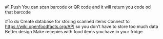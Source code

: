 #1.Push
You can scan barcode or QR code and it will return you code od that barcode

#To do
Create database for storing scanned items
Connect to https://wiki.openfoodfacts.org/API so you don't have to store too much data
Better design
Make recepies with food items you have in your fridge
